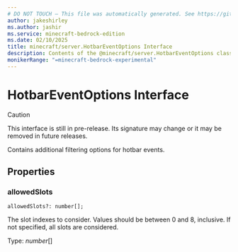 ```yaml
---
# DO NOT TOUCH — This file was automatically generated. See https://github.com/mojang/minecraftapidocsgenerator to modify descriptions, examples, etc.
author: jakeshirley
ms.author: jashir
ms.service: minecraft-bedrock-edition
ms.date: 02/10/2025
title: minecraft/server.HotbarEventOptions Interface
description: Contents of the @minecraft/server.HotbarEventOptions class.
monikerRange: "=minecraft-bedrock-experimental"
---
```

# HotbarEventOptions Interface

> [!CAUTION]
> This interface is still in pre-release.  Its signature may change or it may be removed in future releases.

Contains additional filtering options for hotbar events.

## Properties

### **allowedSlots**
`allowedSlots?: number[];`

The slot indexes to consider. Values should be between 0 and 8, inclusive. If not specified, all slots are considered.

Type: *number*[]

